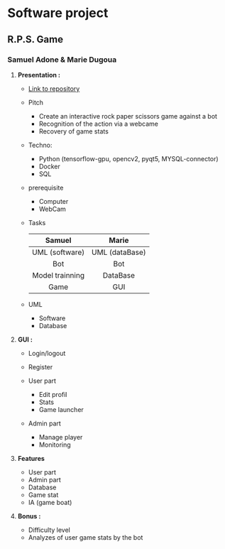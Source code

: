 # Software project

## R.P.S. Game

### Samuel Adone & Marie Dugoua



1. **Presentation :**

   - [Link to repository](https://github.com/RebornX10/b2_software)

   - Pitch 
      - Create an interactive rock paper scissors game against a bot
      - Recognition of the action via a webcame
      - Recovery of game stats

   

   - Techno:

     - Python (tensorflow-gpu, opencv2, pyqt5, MYSQL-connector)
     - Docker
     - SQL

     

   - prerequisite 

     - Computer
     - WebCam

     

   - Tasks

     |     Samuel      |     Marie      |
     | :-------------: | :------------: |
     | UML (software)  | UML (dataBase) |
     |       Bot       |      Bot       |
     | Model trainning |    DataBase    |
     |      Game       |      GUI       |

     

   - UML

     - Software
     - Database

   

2. **GUI :**

   - Login/logout
   - Register
   - User part
     - Edit profil 
     - Stats
     - Game launcher
     
     
   - Admin part
     - Manage player
     - Monitoring

   

3. **Features**

   - User part
   - Admin part
   - Database
   - Game stat
   - IA (game boat)

   

4. **Bonus :**

   - Difficulty level
   - Analyzes of user game stats by the bot

